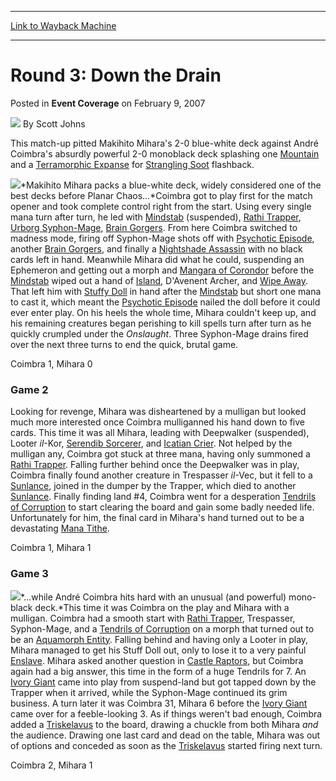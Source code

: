 
---
[Link to Wayback Machine](https://web.archive.org/web/20170904063713/http://magic.wizards.com/en/articles/archive/event-coverage/round-3-down-drain-2007-02-09)

[_metadata_:author]:- "Scott Johns"
[_metadata_:description]:- "This match-up pitted Makihito Mihara's 2-0 blue-white deck against André Coimbra's absurdly powerful 2-0 monoblack deck splashing one Mountain and a Terramorphic Expanse for Strangling Soot flashback."
[_metadata_:generator]:- "Drupal 7 (http://drupal.org)"
[_metadata_:node]:- "540756"
[_metadata_:publish_date]:- "2007-02-09"
[_metadata_:source]:- "div-main-content"
[_metadata_:title]:- "Round 3: Down the Drain"
[_metadata_:wayback_capture_timestamp]:- "2017-09-04 06:37:13"
[_metadata_:wayback_raw_url]:- "https://web.archive.org/web/20170904063713id_/http://magic.wizards.com/en/articles/archive/event-coverage/round-3-down-drain-2007-02-09"
[_metadata_:wayback_url]:- "http://magic.wizards.com/en/articles/archive/event-coverage/round-3-down-drain-2007-02-09"
---


Round 3: Down the Drain
=======================



 Posted in **Event Coverage**
 on February 9, 2007 






![](https://media.magic.wizards.com/styles/auth_small/public/images/person/authorpic_scottjohns.jpg)
By Scott Johns











This match-up pitted Makihito Mihara's 2-0 blue-white deck against André Coimbra's absurdly powerful 2-0 monoblack deck splashing one [Mountain](http://gatherer.wizards.com/Pages/Card/Details.aspx?name=Mountain) and a [Terramorphic Expanse](http://gatherer.wizards.com/Pages/Card/Details.aspx?name=Terramorphic+Expanse) for [Strangling Soot](http://gatherer.wizards.com/Pages/Card/Details.aspx?name=Strangling+Soot) flashback. 

![](https://media.magic.wizards.com/image_legacy_migration/sideboard/images/ptgen07/R3_Mihara.jpg)*Makihito Mihara packs a blue-white deck, widely considered one of the best decks before Planar Chaos…*Coimbra got to play first for the match opener and took complete control right from the start. Using every single mana turn after turn, he led with [Mindstab](http://gatherer.wizards.com/Pages/Card/Details.aspx?name=Mindstab) (suspended), [Rathi Trapper](http://gatherer.wizards.com/Pages/Card/Details.aspx?name=Rathi+Trapper), [Urborg Syphon-Mage](http://gatherer.wizards.com/Pages/Card/Details.aspx?name=Urborg+Syphon-Mage), [Brain Gorgers](http://gatherer.wizards.com/Pages/Card/Details.aspx?name=Brain+Gorgers). From here Coimbra switched to madness mode, firing off Syphon-Mage shots off with [Psychotic Episode](http://gatherer.wizards.com/Pages/Card/Details.aspx?name=Psychotic+Episode), another [Brain Gorgers](http://gatherer.wizards.com/Pages/Card/Details.aspx?name=Brain+Gorgers), and finally a [Nightshade Assassin](http://gatherer.wizards.com/Pages/Card/Details.aspx?name=Nightshade+Assassin) with no black cards left in hand. Meanwhile Mihara did what he could, suspending an Ephemeron and getting out a morph and [Mangara of Corondor](http://gatherer.wizards.com/Pages/Card/Details.aspx?name=Mangara+of+Corondor) before the [Mindstab](http://gatherer.wizards.com/Pages/Card/Details.aspx?name=Mindstab) wiped out a hand of [Island](http://gatherer.wizards.com/Pages/Card/Details.aspx?name=Island), D'Avenent Archer, and [Wipe Away](http://gatherer.wizards.com/Pages/Card/Details.aspx?name=Wipe+Away). That left him with [Stuffy Doll](http://gatherer.wizards.com/Pages/Card/Details.aspx?name=Stuffy+Doll) in hand after the [Mindstab](http://gatherer.wizards.com/Pages/Card/Details.aspx?name=Mindstab) but short one mana to cast it, which meant the [Psychotic Episode](http://gatherer.wizards.com/Pages/Card/Details.aspx?name=Psychotic+Episode) nailed the doll before it could ever enter play. On his heels the whole time, Mihara couldn't keep up, and his remaining creatures began perishing to kill spells turn after turn as he quickly crumpled under the *Onslaught*. Three Syphon-Mage drains fired over the next three turns to end the quick, brutal game. 

Coimbra 1, Mihara 0

### Game 2

Looking for revenge, Mihara was disheartened by a mulligan but looked much more interested once Coimbra mulliganned his hand down to five cards. This time it was all Mihara, leading with Deepwalker (suspended), Looter *il*-Kor, [Serendib Sorcerer](http://gatherer.wizards.com/Pages/Card/Details.aspx?name=Serendib+Sorcerer), and [Icatian Crier](http://gatherer.wizards.com/Pages/Card/Details.aspx?name=Icatian+Crier). Not helped by the mulligan any, Coimbra got stuck at three mana, having only summoned a [Rathi Trapper](http://gatherer.wizards.com/Pages/Card/Details.aspx?name=Rathi+Trapper). Falling further behind once the Deepwalker was in play, Coimbra finally found another creature in Trespasser *il*-Vec, but it fell to a [Sunlance](http://gatherer.wizards.com/Pages/Card/Details.aspx?name=Sunlance), joined in the dumper by the Trapper, which died to another [Sunlance](http://gatherer.wizards.com/Pages/Card/Details.aspx?name=Sunlance). Finally finding land #4, Coimbra went for a desperation [Tendrils of Corruption](http://gatherer.wizards.com/Pages/Card/Details.aspx?name=Tendrils+of+Corruption) to start clearing the board and gain some badly needed life. Unfortunately for him, the final card in Mihara's hand turned out to be a devastating [Mana Tithe](http://gatherer.wizards.com/Pages/Card/Details.aspx?name=Mana+Tithe). 

Coimbra 1, Mihara 1

### Game 3

![](https://media.magic.wizards.com/image_legacy_migration/sideboard/images/ptgen07/R3_Coimbra.jpg)*…while André Coimbra hits hard with an unusual (and powerful) mono-black deck.*This time it was Coimbra on the play and Mihara with a mulligan. Coimbra had a smooth start with [Rathi Trapper](http://gatherer.wizards.com/Pages/Card/Details.aspx?name=Rathi+Trapper), Trespasser, Syphon-Mage, and a [Tendrils of Corruption](http://gatherer.wizards.com/Pages/Card/Details.aspx?name=Tendrils+of+Corruption) on a morph that turned out to be an [Aquamorph Entity](http://gatherer.wizards.com/Pages/Card/Details.aspx?name=Aquamorph+Entity). Falling behind and having only a Looter in play, Mihara managed to get his Stuff Doll out, only to lose it to a very painful [Enslave](http://gatherer.wizards.com/Pages/Card/Details.aspx?name=Enslave). Mihara asked another question in [Castle Raptors](http://gatherer.wizards.com/Pages/Card/Details.aspx?name=Castle+Raptors), but Coimbra again had a big answer, this time in the form of a huge Tendrils for 7. An [Ivory Giant](http://gatherer.wizards.com/Pages/Card/Details.aspx?name=Ivory+Giant) came into play from suspend-land but got tapped down by the Trapper when it arrived, while the Syphon-Mage continued its grim business. A turn later it was Coimbra 31, Mihara 6 before the [Ivory Giant](http://gatherer.wizards.com/Pages/Card/Details.aspx?name=Ivory+Giant) came over for a feeble-looking 3. As if things weren't bad enough, Coimbra added a [Triskelavus](http://gatherer.wizards.com/Pages/Card/Details.aspx?name=Triskelavus) to the board, drawing a chuckle from both Mihara *and* the audience. Drawing one last card and dead on the table, Mihara was out of options and conceded as soon as the [Triskelavus](http://gatherer.wizards.com/Pages/Card/Details.aspx?name=Triskelavus) started firing next turn.

Coimbra 2, Mihara 1







